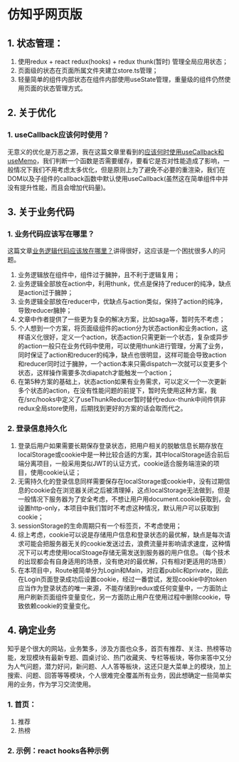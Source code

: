 # 仿知乎网页版
   
## 1. 状态管理：
1. 使用redux + react redux(hooks) + redux thunk(暂时) 管理全局应用状态；
2. 页面级的状态在页面所属文件夹建立store.ts管理；
3. 轻量简单的组件内部状态在组件内部使用useState管理，重量级的组件仍然使用页面的状态管理方式。

## 2. 关于优化
### 1. useCallback应该何时使用？
无意义的优化是万恶之源，我在这篇文章里看到的[应该何时使用useCallback和useMemo](https://jancat.github.io/post/2019/translation-usememo-and-usecallback/)，我们判断一个函数是否需要缓存，要看它是否对性能造成了影响，一般情况下我们不用考虑太多优化，但是原则上为了避免不必要的重渲染，我们在DOM以及子组件的callback函数中默认使用useCallback(虽然这在简单组件中并没有提升性能，而且会增加代码量)。

## 3. 关于业务代码

### 1. 业务代码应该写在哪里？
这篇文章[业务逻辑代码应该放在哪里？](https://medium.com/@jeffbski/where-do-i-put-my-business-logic-in-a-react-redux-application-9253ef91ce1)讲得很好，这应该是一个困扰很多人的问题。
1. 业务逻辑放在组件中，组件过于臃肿，且不利于逻辑复用；
2. 业务逻辑全部放在action中，利用thunk，优点是保持了reducer的纯净，缺点是action过于臃肿；
3. 业务逻辑全部放在reducer中，优缺点与action类似，保持了action的纯净，导致reducer臃肿；
4. 文章中作者提供了一些更为复杂的解决方案，比如saga等，暂时先不考虑；
5. 个人想到一个方案，将页面级组件的action分为状态action和业务action，这样语义化很好，定义一个action，状态action只需更新一个状态，复杂或异步的action一般只在业务代码中使用，可以使用thunk进行管理，分离了业务，同时保证了action和reducer的纯净，缺点也很明显，这样可能会导致action和reducer同时过于臃肿，一个action本来只需dispatch一次就可以变更多个状态，这样操作需要多次diapatch才能触发一个action；
6. 在第5种方案的基础上，状态action如果有业务需求，可以定义一个一次更新多个状态的action，在没有性能问题的前提下，暂时先使用这种方案，我在/src/hooks中定义了useThunkReducer暂时替代redux-thunk中间件供非redux全局store使用，后期找到更好的方案的话会取而代之。
### 2. 登录信息持久化
1. 登录后用户如果需要长期保存登录状态，把用户相关的脱敏信息长期存放在localStorage或cookie中是一种比较合适的方案，其中localStorage适合前后端分离项目，一般采用类似JWT的认证方式，cookie适合服务端渲染的项目，使用cookie认证；
2. 无需持久化的登录信息同样需要保存在localStorage或cookie中，没有过期信息的cookie会在浏览器关闭之后被清理掉，这点localStorage无法做到，但是一般情况下服务器为了安全考虑，不想让用户用document.cookie获取到，会设置http-only，本项目中我们暂时不考虑这种情况，默认用户可以获取到cookie；
3. sessionStorage的生命周期只有一个标签页，不考虑使用；
4. 综上考虑，cookie可以说是存储用户信息和登录状态的最优解，缺点是每次请求可能会把服务器无关的cookie发送过去，浪费流量并影响请求速度，这种情况下可以考虑使用localStoage存储无需发送到服务器的用户信息。（每个技术的出现都会有自身适用的场景，没有绝对的最优解，只有相对更适用的场景）
5. 在本项目中，Route被简单分为Login和Main，对应着public和private，因此在Login页面登录成功后设置cookie，经过一番尝试，发现cookie中的token应当作为登录状态的唯一来源，不能存储到redux或任何变量中，一方面防止用户刷新页面组件变量变化，另一方面防止用户在使用过程中删除cookie，导致依赖cookie的变量变化。

## 4. 确定业务
知乎是个很大的网站，业务繁多，涉及方面也众多，首页有推荐、关注、热榜等功能，发现模块有最新专题、圆桌讨论、热门收藏夹、专栏等板块，等你来答中又分为人气问题，潜力好问，新问题、人人答等板块，这还只是大菜单上的模块，加上搜索、问题、回答等等模块，个人很难完全覆盖所有业务，因此想确定一些简单实用的业务，作为学习交流使用。
### 1. 首页：
   
   1. 推荐
   2. 热榜
### 2. 示例：react hooks各种示例